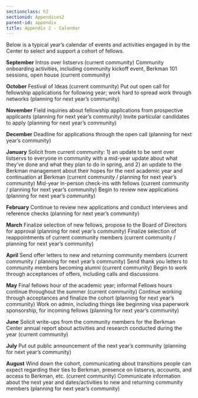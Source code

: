 ```yaml
---
sectionclass: h2
sectionid: Appendices2
parent-id: appendix
title: Appendix 2 - Calendar
---
```


Below is a typical year’s calendar of events and activities engaged in by the Center to select and support a cohort of fellows.

**September**
Intros over listservs (current community) Community onboarding activities, including community kickoff event, Berkman 101 sessions, open house (current community)

**October**
Festival of Ideas (current community) Put out open call for fellowship applications for following year; work hard to spread work through networks (planning for next year’s community)

**November**
Field inquiries about fellowship applications from prospective applicants (planning for next year’s community) Invite particular candidates to apply (planning for next year’s community)

**December**
Deadline for applications through the open call (planning for next year’s community)

**January**
Solicit from current community: 1) an update to be sent over listservs to everyone in community with a mid-year update about what they’ve done and what they plan to do in spring, and 2) an update to the Berkman management about their hopes for the next academic year and continuation at Berkman (current community / planning for next year’s community) Mid-year in-person check-ins with fellows (current community / planning for next year’s community) Begin to review new applications (planning for next year’s community)

**February**
Continue to review new applications and conduct interviews and reference checks (planning for next year’s community)

**March**
Finalize selection of new fellows, propose to the Board of Directors for approval (planning for next year’s community) Finalize selection of reappointments of current community members (current community / planning for next year’s community)

**April**
Send offer letters to new and returning community members (current community / planning for next year’s community) Send thank you letters to community members becoming alumni (current community) Begin to work through acceptances of offers, including calls and discussions

**May**
Final fellows hour of the academic year; informal Fellows hours continue throughout the summer (current community) Continue working through acceptances and finalize the cohort (planning for next year’s community)
Work on admin, including things like beginning visa paperwork sponsorship, for incoming fellows (planning for next year’s community)

**June**
Solicit write-ups from the community members for the Berkman Center annual report about activities and research conducted during the year (current community)

**July**
Put out public announcement of the next year’s community (planning for next year’s community)

**August**
Wind down the cohort, communicating about transitions people can expect regarding their ties to Berkman, presence on listservs, accounts, and access to Berkman, etc. (current community) Communicate information about the next year and dates/activities to new and returning community members (planning for next year’s community)
